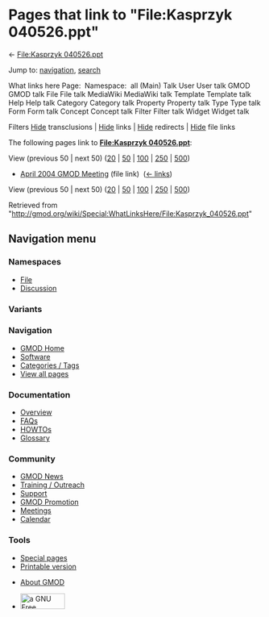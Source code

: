 <div id="mw-page-base" class="noprint">

</div>

<div id="mw-head-base" class="noprint">

</div>

<div id="content" class="mw-body" role="main">

<span id="top"></span>

<div id="mw-js-message" style="display:none;">

</div>



# <span dir="auto">Pages that link to "File:Kasprzyk 040526.ppt"</span>

<div id="bodyContent">

<div id="contentSub">

← [File:Kasprzyk
040526.ppt](/wiki/File:Kasprzyk_040526.ppt "File:Kasprzyk 040526.ppt")

</div>

<div id="jump-to-nav" class="mw-jump">

Jump to: [navigation](#mw-navigation), [search](#p-search)

</div>

<div id="mw-content-text">

What links here Page:  Namespace:  all (Main) Talk User User talk GMOD
GMOD talk File File talk MediaWiki MediaWiki talk Template Template talk
Help Help talk Category Category talk Property Property talk Type Type
talk Form Form talk Concept Concept talk Filter Filter talk Widget
Widget talk

Filters
[Hide](/mediawiki/index.php?title=Special:WhatLinksHere/File:Kasprzyk_040526.ppt&hidetrans=1 "Special:WhatLinksHere/File:Kasprzyk 040526.ppt")
transclusions \|
[Hide](/mediawiki/index.php?title=Special:WhatLinksHere/File:Kasprzyk_040526.ppt&hidelinks=1 "Special:WhatLinksHere/File:Kasprzyk 040526.ppt")
links \|
[Hide](/mediawiki/index.php?title=Special:WhatLinksHere/File:Kasprzyk_040526.ppt&hideredirs=1 "Special:WhatLinksHere/File:Kasprzyk 040526.ppt")
redirects \|
[Hide](/mediawiki/index.php?title=Special:WhatLinksHere/File:Kasprzyk_040526.ppt&hideimages=1 "Special:WhatLinksHere/File:Kasprzyk 040526.ppt")
file links

The following pages link to **[File:Kasprzyk
040526.ppt](/wiki/File:Kasprzyk_040526.ppt "File:Kasprzyk 040526.ppt")**:

View (previous 50 \| next 50)
([20](/mediawiki/index.php?title=Special:WhatLinksHere/File:Kasprzyk_040526.ppt&limit=20 "Special:WhatLinksHere/File:Kasprzyk 040526.ppt")
\|
[50](/mediawiki/index.php?title=Special:WhatLinksHere/File:Kasprzyk_040526.ppt&limit=50 "Special:WhatLinksHere/File:Kasprzyk 040526.ppt")
\|
[100](/mediawiki/index.php?title=Special:WhatLinksHere/File:Kasprzyk_040526.ppt&limit=100 "Special:WhatLinksHere/File:Kasprzyk 040526.ppt")
\|
[250](/mediawiki/index.php?title=Special:WhatLinksHere/File:Kasprzyk_040526.ppt&limit=250 "Special:WhatLinksHere/File:Kasprzyk 040526.ppt")
\|
[500](/mediawiki/index.php?title=Special:WhatLinksHere/File:Kasprzyk_040526.ppt&limit=500 "Special:WhatLinksHere/File:Kasprzyk 040526.ppt"))

- [April 2004 GMOD
  Meeting](/wiki/April_2004_GMOD_Meeting "April 2004 GMOD Meeting")
  (file link) ‎ <span class="mw-whatlinkshere-tools">([←
  links](/mediawiki/index.php?title=Special:WhatLinksHere&target=April+2004+GMOD+Meeting "Special:WhatLinksHere"))</span>

View (previous 50 \| next 50)
([20](/mediawiki/index.php?title=Special:WhatLinksHere/File:Kasprzyk_040526.ppt&limit=20 "Special:WhatLinksHere/File:Kasprzyk 040526.ppt")
\|
[50](/mediawiki/index.php?title=Special:WhatLinksHere/File:Kasprzyk_040526.ppt&limit=50 "Special:WhatLinksHere/File:Kasprzyk 040526.ppt")
\|
[100](/mediawiki/index.php?title=Special:WhatLinksHere/File:Kasprzyk_040526.ppt&limit=100 "Special:WhatLinksHere/File:Kasprzyk 040526.ppt")
\|
[250](/mediawiki/index.php?title=Special:WhatLinksHere/File:Kasprzyk_040526.ppt&limit=250 "Special:WhatLinksHere/File:Kasprzyk 040526.ppt")
\|
[500](/mediawiki/index.php?title=Special:WhatLinksHere/File:Kasprzyk_040526.ppt&limit=500 "Special:WhatLinksHere/File:Kasprzyk 040526.ppt"))

</div>

<div class="printfooter">

Retrieved from
"<http://gmod.org/wiki/Special:WhatLinksHere/File:Kasprzyk_040526.ppt>"

</div>

<div id="catlinks" class="catlinks catlinks-allhidden">

</div>

<div class="visualClear">

</div>

</div>

</div>

<div id="mw-navigation">

## Navigation menu

<div id="mw-head">



<div id="left-navigation">

<div id="p-namespaces" class="vectorTabs" role="navigation"
aria-labelledby="p-namespaces-label">

### Namespaces

- <span id="ca-nstab-image"><a href="/wiki/File:Kasprzyk_040526.ppt" accesskey="c"
  title="View the file page [c]">File</a></span>
- <span id="ca-talk"><a
  href="/mediawiki/index.php?title=File_talk:Kasprzyk_040526.ppt&amp;action=edit&amp;redlink=1"
  accesskey="t"
  title="Discussion about the content page [t]">Discussion</a></span>

</div>

<div id="p-variants" class="vectorMenu emptyPortlet" role="navigation"
aria-labelledby="p-variants-label">

### 

### Variants[](#)

<div class="menu">

</div>

</div>

</div>

<div id="right-navigation">





</div>



</div>

</div>

</div>

<div id="mw-panel">

<div id="p-logo" role="banner">

<a href="/wiki/Main_Page"
style="background-image: url(http://gmod.org/images/GMOD-cogs.png);"
title="Visit the main page"></a>

</div>

<div id="p-Navigation" class="portal" role="navigation"
aria-labelledby="p-Navigation-label">

### Navigation

<div class="body">

- <span id="n-GMOD-Home">[GMOD Home](/wiki/Main_Page)</span>
- <span id="n-Software">[Software](/wiki/GMOD_Components)</span>
- <span id="n-Categories-.2F-Tags">[Categories /
  Tags](/wiki/Categories)</span>
- <span id="n-View-all-pages">[View all
  pages](/wiki/Special:AllPages)</span>

</div>

</div>

<div id="p-Documentation" class="portal" role="navigation"
aria-labelledby="p-Documentation-label">

### Documentation

<div class="body">

- <span id="n-Overview">[Overview](/wiki/Overview)</span>
- <span id="n-FAQs">[FAQs](/wiki/Category:FAQ)</span>
- <span id="n-HOWTOs">[HOWTOs](/wiki/Category:HOWTO)</span>
- <span id="n-Glossary">[Glossary](/wiki/Glossary)</span>

</div>

</div>

<div id="p-Community" class="portal" role="navigation"
aria-labelledby="p-Community-label">

### Community

<div class="body">

- <span id="n-GMOD-News">[GMOD News](/wiki/GMOD_News)</span>
- <span id="n-Training-.2F-Outreach">[Training /
  Outreach](/wiki/Training_and_Outreach)</span>
- <span id="n-Support">[Support](/wiki/Support)</span>
- <span id="n-GMOD-Promotion">[GMOD
  Promotion](/wiki/GMOD_Promotion)</span>
- <span id="n-Meetings">[Meetings](/wiki/Meetings)</span>
- <span id="n-Calendar">[Calendar](/wiki/Calendar)</span>

</div>

</div>

<div id="p-tb" class="portal" role="navigation"
aria-labelledby="p-tb-label">

### Tools

<div class="body">

- <span id="t-specialpages"><a href="/wiki/Special:SpecialPages" accesskey="q"
  title="A list of all special pages [q]">Special pages</a></span>
- <span id="t-print"><a
  href="/mediawiki/index.php?title=Special:WhatLinksHere/File:Kasprzyk_040526.ppt&amp;printable=yes"
  rel="alternate" accesskey="p"
  title="Printable version of this page [p]">Printable version</a></span>

</div>

</div>

</div>

</div>

<div id="footer" role="contentinfo">

- <span id="footer-places-about">[About
  GMOD](/wiki/GMOD:About "GMOD:About")</span>

<!-- -->

- <span id="footer-copyrightico">[<img src="http://www.gnu.org/graphics/gfdl-logo-small.png" width="88"
  height="31" alt="a GNU Free Documentation License" />](http://www.gnu.org/licenses/fdl-1.3.html)</span>


<div style="clear:both">

</div>

</div>
